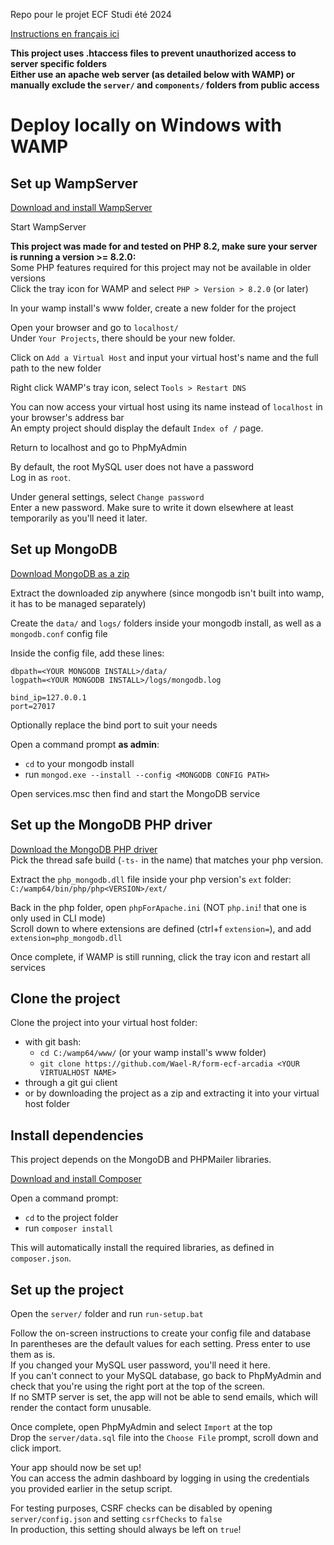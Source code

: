 Repo pour le projet ECF Studi été 2024

[Instructions en français ici](README_FR.md)

**This project uses .htaccess files to prevent unauthorized access to server specific folders**\
**Either use an apache web server (as detailed below with WAMP) or manually exclude the `server/` and `components/` folders from public access**

# Deploy locally on Windows with WAMP

## Set up WampServer
[Download and install WampServer](https://wampserver.aviatechno.net)

Start WampServer

**This project was made for and tested on PHP 8.2, make sure your server is running a version >= 8.2.0:**\
Some PHP features required for this project may not be available in older versions\
Click the tray icon for WAMP and select `PHP > Version > 8.2.0` (or later)

In your wamp install's www folder, create a new folder for the project

Open your browser and go to `localhost/`\
Under `Your Projects`, there should be your new folder.

Click on `Add a Virtual Host` and input your virtual host's name and the full path to the new folder

Right click WAMP's tray icon, select `Tools > Restart DNS`

You can now access your virtual host using its name instead of `localhost` in your browser's address bar\
An empty project should display the default `Index of /` page.

Return to localhost and go to PhpMyAdmin

By default, the root MySQL user does not have a password\
Log in as `root`.

Under general settings, select `Change password`\
Enter a new password. Make sure to write it down elsewhere at least temporarily as you'll need it later.

## Set up MongoDB
[Download MongoDB as a zip](https://www.mongodb.com/try/download/community)

Extract the downloaded zip anywhere (since mongodb isn't built into wamp, it has to be managed separately)

Create the `data/` and `logs/` folders inside your mongodb install, as well as a `mongodb.conf` config file

Inside the config file, add these lines:
```
dbpath=<YOUR MONGODB INSTALL>/data/
logpath=<YOUR MONGODB INSTALL>/logs/mongodb.log

bind_ip=127.0.0.1
port=27017
```
Optionally replace the bind port to suit your needs

Open a command prompt **as admin**:
- `cd` to your mongodb install
- run `mongod.exe --install --config <MONGODB CONFIG PATH>`

Open services.msc then find and start the MongoDB service

## Set up the MongoDB PHP driver
[Download the MongoDB PHP driver](https://github.com/mongodb/mongo-php-driver/releases/)\
Pick the thread safe build (`-ts-` in the name) that matches your php version.

Extract the `php_mongodb.dll` file inside your php version's `ext` folder:\
`C:/wamp64/bin/php/php<VERSION>/ext/`

Back in the php folder, open `phpForApache.ini` (NOT `php.ini`! that one is only used in CLI mode)\
Scroll down to where extensions are defined (ctrl+f `extension=`), and add `extension=php_mongodb.dll`

Once complete, if WAMP is still running, click the tray icon and restart all services

## Clone the project
Clone the project into your virtual host folder:
- with git bash:
	- `cd C:/wamp64/www/` (or your wamp install's www folder)
	- `git clone https://github.com/Wael-R/form-ecf-arcadia <YOUR VIRTUALHOST NAME>`
- through a git gui client
- or by downloading the project as a zip and extracting it into your virtual host folder

## Install dependencies
This project depends on the MongoDB and PHPMailer libraries.

[Download and install Composer](https://getcomposer.org/download/)

Open a command prompt:
- `cd` to the project folder
- run `composer install`

This will automatically install the required libraries, as defined in `composer.json`.

## Set up the project
Open the `server/` folder and run `run-setup.bat`

Follow the on-screen instructions to create your config file and database\
In parentheses are the default values for each setting. Press enter to use them as is.\
If you changed your MySQL user password, you'll need it here.\
If you can't connect to your MySQL database, go back to PhpMyAdmin and check that you're using the right port at the top of the screen.\
If no SMTP server is set, the app will not be able to send emails, which will render the contact form unusable.

Once complete, open PhpMyAdmin and select `Import` at the top\
Drop the `server/data.sql` file into the `Choose File` prompt, scroll down and click import.

Your app should now be set up!\
You can access the admin dashboard by logging in using the credentials you provided earlier in the setup script.

For testing purposes, CSRF checks can be disabled by opening `server/config.json` and setting `csrfChecks` to `false`\
In production, this setting should always be left on `true`!